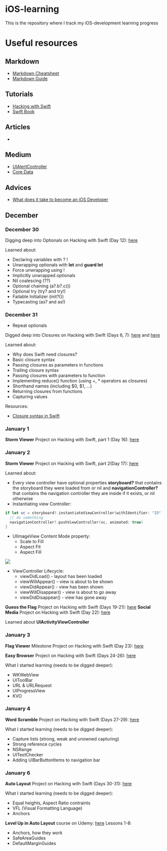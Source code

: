 # iOS-learning
This is the repository where I track my iOS-development learning progress

# Useful resources

## Markdown
* [Markdown Cheatsheet](https://github.com/adam-p/markdown-here/wiki/Markdown-Cheatsheet)
* [Markdown Guide](https://www.markdownguide.org/basic-syntax/)

## Tutorials
* [Hacking with Swift](https://www.hackingwithswift.com)
* [Swift Book](https://swiftbook.ru)

## Articles
* 

## Medium
* [UIAlertController](https://medium.com/swift-india/uialertcontroller-in-swift-22f3c5b1dd68)
* [Core Data](https://medium.com/better-programming/a-light-intro-to-core-data-part-un-e344f9d1528)

## Advices
* [What does it take to become an iOS Developer](https://medium.com/devslopes-blog/what-does-it-take-to-become-an-ios-developer-fd8150942de1)

## December

### December 30
Digging deep into Optionals on Hacking with Swift (Day 12): [here](https://www.hackingwithswift.com/100/12)

Learned about:
* Declaring variables with ? !
* Unwrapping optionals with **let** and **guard let**
* Force unwrapping using !
* Implicitly unwrapped optionals
* Nil coalescing (??)
* Optional chaining (a?.b?.c())
* Optional try (try? and try!)
* Failable Initializer (init?())
* Typecasting (as? and as!)

### December 31

* Repeat optionals

Digged deep into Closures on Hacking with Swift (Days 6, 7): [here](https://www.hackingwithswift.com/100/6) and [here](https://www.hackingwithswift.com/100/7)

Learned about:
* Why does Swift need closures?
* Basic closure syntax
* Passing closures as parameters in functions
* Trailing closure syntax
* Passing closures with parameters to function
* Implementing reduce() function (using +, * operators as closures)
* Shorthand names (including $0, $1, ...)
* Returning closures from functions
* Capturing values

Resources:
* [Closure syntax in Swift](http://goshdarnclosuresyntax.com)

### January 1

**Storm Viewer** Project on Hacking with Swift, part 1 (Day 16): [here](https://www.hackingwithswift.com/100/16)

### January 2

**Storm Viewer** Project on Hacking with Swift, part 2(Day 17): [here](https://www.hackingwithswift.com/100/17)

Learned about:
* Every view controller have optional properties **storyboard?** that contains the storyboard they were loaded from or nil and **navigationController?** that contains the navigation controller they are inside if it exists, or nil otherwise
* Instantiating view Controller:
```swift
if let vc = storyboard?.instantiateViewController(withIdentifier: "ID") as? MyViewController {
  // do something
  navigationController?.pushViewController(vc, animated: true)
}
```
* UIImageView Content Mode property:
  * Scale to Fill
  * Aspect Fit
  * Aspect Fill
  
![](https://i.stack.imgur.com/gzXIl.png)

* ViewController Lifecycle:
  * viewDidLoad() - layout has been loaded
  * viewWillAppear() - view is about to be shown
  * viewDidAppear() - view has been shown
  * viewWillDisappear() - view is about to go away
  * viewDidDisappear() - view has gone away
  
 **Guess the Flag** Project on Hacking with Swift (Days 19-21): [here](https://www.hackingwithswift.com/read/2/overview)
 **Social Media** Project on Hacking with Swift (Day 22): [here](https://www.hackingwithswift.com/read/3/overview)
 
 Learned about **UIActivityViewController**
 
 ### January 3
 
 **Flag Viewer** Milestone Project on Hacking with Swift (Day 23): [here](https://www.hackingwithswift.com/100/23)
 
 **Easy Browser** Project on Hacking with Swift (Days 24-26): [here](https://www.hackingwithswift.com/read/4/overview)
 
 What I started learning (needs to be digged deeper):
 * WKWebView
 * UIToolBar
 * URL & URLRequest
 * UIProgressView
 * KVO
 
 ### January 4
 
 **Word Scramble** Project on Hacking with Swift (Days 27-29): [here](https://www.hackingwithswift.com/read/5/overview)
 
  What I started learning (needs to be digged deeper):
  * Capture lists (strong, weak and unowned capturing)
  * Strong reference cycles
  * NSRange
  * UITextChecker
  * Adding UIBarButtonItems to navigation bar
  
  ### January 6
  
  **Auto Layout** Project on Hacking with Swift (Days 30-31): [here](https://www.hackingwithswift.com/read/6/overview)
  
  What I started learning (needs to be digged deeper):
  * Equal heights, Aspect Ratio contraints
  * VFL (Visual Formatting Language)
  * Anchors
  
  **Level Up in Auto Layout** course on Udemy: [here](https://www.udemy.com/course/level-up-in-auto-layout/)
  Lessons 1-8:
  * Anchors, how they work
  * SafeAreaGuides
  * DefaultMarginGuides

